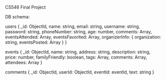 CS546 Final Project


DB schema:

users {
  _id: ObjectId,
  name: string,
  email: string,
  username: string,
  password: string,
  phoneNumber: string,
  age: number,
  comments: Array,
  eventsAttended: Array,
  eventsFavorited: Array,
  organizerInfo: {
    organization: string,
    eventsPosted: Array
  } 
}

events {
  _id: ObjectId,
  name: string,
  address: string,
  description: string,
  price: number,
  familyFriendly: boolean,
  tags: Array,
  comments: Array,
  attendees: Array
}

comments {
  _id: ObjectId,
  userId: ObjectId,
  eventId: eventId,
  text: string
}